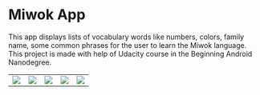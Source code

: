 Miwok App
===================================

This app displays lists of vocabulary words like numbers, colors, family name, some common phrases for the user to learn the Miwok language. 
This project is made with help of Udacity course in the Beginning Android Nanodegree.


<table>
  <tr>
    <td><img src="https://user-images.githubusercontent.com/85962716/167904302-a14e40df-d06d-48cf-8e87-a437736c6ee3.jpg"/></td>
     <td><img src="https://user-images.githubusercontent.com/85962716/167904313-5ab54e13-4e21-486d-a823-e71debb64cca.jpg"/></td>
     <td><img src="https://user-images.githubusercontent.com/85962716/167904322-7ef10542-b478-4c35-924a-7f412abd76bd.jpg"/></td>
     <td><img src="https://user-images.githubusercontent.com/85962716/167904330-147c0709-67f8-4701-8406-e3c8c0b777e6.jpg"/></td>
     <td><img src="https://user-images.githubusercontent.com/85962716/167904335-ab9c285a-bb0e-4a6a-869a-57796722b661.jpg"/></td>
  </tr>
  </table>
  

